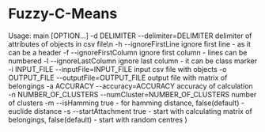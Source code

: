 ﻿# Fuzzy-C-Means

Usage: main [OPTION...]
  -d DELIMITER           --delimiter=DELIMITER            delimiter of attributes of objects in csv file\n
  -h                     --ignoreFirstLine                ignore first line - as it can be a header
  -f                     --ignoreFirstColumn              ignore first column - lines can be numbered
  -l                     --ignoreLastColumn               ignore last column - it can be class marker
  -i INPUT_FILE          --inputFile=INPUT_FILE           input csv file with objects
  -o OUTPUT_FILE         --outputFile=OUTPUT_FILE         output file with matrix of belongings
  -a ACCURACY            --accuracy=ACCURACY              accuracy of calculation
  -n NUMBER_OF_CLUSTERS  --numCluster=NUMBER_OF_CLUSTERS  number of clusters
  -m                     --isHamming                      true - for hamming distance, false(default) - euclide distance
  -s                     --startAttachment                true - start with calculating matrix of belongings, false(default) - start with random centres
)
